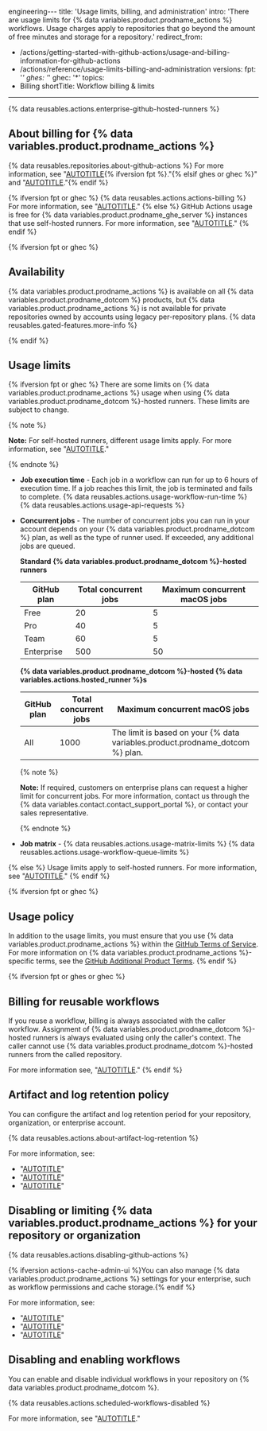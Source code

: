 engineering---
title: 'Usage limits, billing, and administration'
intro: 'There are usage limits for {% data variables.product.prodname_actions %} workflows. Usage charges apply to repositories that go beyond the amount of free minutes and storage for a repository.'
redirect_from:
  - /actions/getting-started-with-github-actions/usage-and-billing-information-for-github-actions
  - /actions/reference/usage-limits-billing-and-administration
versions:
  fpt: '*'
  ghes: '*'
  ghec: '*'
topics:
  - Billing
shortTitle: Workflow billing & limits
---

{% data reusables.actions.enterprise-github-hosted-runners %}

## About billing for {% data variables.product.prodname_actions %}

{% data reusables.repositories.about-github-actions %} For more information, see "[AUTOTITLE](/actions/learn-github-actions/understanding-github-actions){% ifversion fpt %}."{% elsif ghes or ghec %}" and "[AUTOTITLE](/admin/github-actions/getting-started-with-github-actions-for-your-enterprise/about-github-actions-for-enterprises)."{% endif %}

{% ifversion fpt or ghec %}
{% data reusables.actions.actions-billing %} For more information, see "[AUTOTITLE](/billing/managing-billing-for-github-actions/about-billing-for-github-actions)."
{% else %}
GitHub Actions usage is free for {% data variables.product.prodname_ghe_server %} instances that use self-hosted runners. For more information, see "[AUTOTITLE](/actions/hosting-your-own-runners/managing-self-hosted-runners/about-self-hosted-runners)."
{% endif %}

{% ifversion fpt or ghec %}

## Availability

{% data variables.product.prodname_actions %} is available on all {% data variables.product.prodname_dotcom %} products, but {% data variables.product.prodname_actions %} is not available for private repositories owned by accounts using legacy per-repository plans. {% data reusables.gated-features.more-info %}

{% endif %}

## Usage limits

{% ifversion fpt or ghec %}
There are some limits on {% data variables.product.prodname_actions %} usage when using {% data variables.product.prodname_dotcom %}-hosted runners. These limits are subject to change.

{% note %}

**Note:** For self-hosted runners, different usage limits apply. For more information, see "[AUTOTITLE](/actions/hosting-your-own-runners/managing-self-hosted-runners/about-self-hosted-runners#usage-limits)."

{% endnote %}

- **Job execution time** - Each job in a workflow can run for up to 6 hours of execution time. If a job reaches this limit, the job is terminated and fails to complete.
{% data reusables.actions.usage-workflow-run-time %}
{% data reusables.actions.usage-api-requests %}
- **Concurrent jobs** - The number of concurrent jobs you can run in your account depends on your {% data variables.product.prodname_dotcom %} plan, as well as the type of runner used. If exceeded, any additional jobs are queued.

  **Standard {% data variables.product.prodname_dotcom %}-hosted runners**

  | GitHub plan | Total concurrent jobs | Maximum concurrent macOS jobs |
  |---|---|---|
  | Free | 20 | 5 |
  | Pro | 40 | 5 |
  | Team | 60 | 5 |
  | Enterprise | 500 | 50 |

  **{% data variables.product.prodname_dotcom %}-hosted {% data variables.actions.hosted_runner %}s**

  | GitHub plan | Total concurrent jobs | Maximum concurrent macOS jobs |
  |---|---|---|
  | All | 1000 | The limit is based on your {% data variables.product.prodname_dotcom %} plan. |

  {% note %}

  **Note:** If required, customers on enterprise plans can request a higher limit for concurrent jobs. For more information, contact us through the {% data variables.contact.contact_support_portal %}, or contact your sales representative.

  {% endnote %}

- **Job matrix** - {% data reusables.actions.usage-matrix-limits %}
{% data reusables.actions.usage-workflow-queue-limits %}

{% else %}
Usage limits apply to self-hosted runners. For more information, see "[AUTOTITLE](/actions/hosting-your-own-runners/managing-self-hosted-runners/about-self-hosted-runners#usage-limits)."
{% endif %}

{% ifversion fpt or ghec %}

## Usage policy

In addition to the usage limits, you must ensure that you use {% data variables.product.prodname_actions %} within the [GitHub Terms of Service](/free-pro-team@latest/site-policy/github-terms/github-terms-of-service). For more information on {% data variables.product.prodname_actions %}-specific terms, see the [GitHub Additional Product Terms](/free-pro-team@latest/site-policy/github-terms/github-terms-for-additional-products-and-features#a-actions-usage).
{% endif %}

{% ifversion fpt or ghes or ghec %}

## Billing for reusable workflows

If you reuse a workflow, billing is always associated with the caller workflow. Assignment of {% data variables.product.prodname_dotcom %}-hosted runners is always evaluated using only the caller's context. The caller cannot use {% data variables.product.prodname_dotcom %}-hosted runners from the called repository.

For more information see, "[AUTOTITLE](/actions/using-workflows/reusing-workflows)."
{% endif %}

## Artifact and log retention policy

You can configure the artifact and log retention period for your repository, organization, or enterprise account.

{% data reusables.actions.about-artifact-log-retention %}

For more information, see:

- "[AUTOTITLE](/repositories/managing-your-repositorys-settings-and-features/enabling-features-for-your-repository/managing-github-actions-settings-for-a-repository#configuring-the-retention-period-for-github-actions-artifacts-and-logs-in-your-repository)"
- "[AUTOTITLE](/organizations/managing-organization-settings/configuring-the-retention-period-for-github-actions-artifacts-and-logs-in-your-organization)"
- "[AUTOTITLE](/admin/policies/enforcing-policies-for-your-enterprise/enforcing-policies-for-github-actions-in-your-enterprise#enforcing-a-policy-for-artifact-and-log-retention-in-your-enterprise)"

## Disabling or limiting {% data variables.product.prodname_actions %} for your repository or organization

{% data reusables.actions.disabling-github-actions %}

{% ifversion actions-cache-admin-ui %}You can also manage {% data variables.product.prodname_actions %} settings for your enterprise, such as workflow permissions and cache storage.{% endif %}

For more information, see:
- "[AUTOTITLE](/repositories/managing-your-repositorys-settings-and-features/enabling-features-for-your-repository/managing-github-actions-settings-for-a-repository)"
- "[AUTOTITLE](/organizations/managing-organization-settings/disabling-or-limiting-github-actions-for-your-organization)"
- "[AUTOTITLE](/admin/policies/enforcing-policies-for-your-enterprise/enforcing-policies-for-github-actions-in-your-enterprise)"

## Disabling and enabling workflows

You can enable and disable individual workflows in your repository on {% data variables.product.prodname_dotcom %}.

{% data reusables.actions.scheduled-workflows-disabled %}

For more information, see "[AUTOTITLE](/actions/managing-workflow-runs/disabling-and-enabling-a-workflow)."
